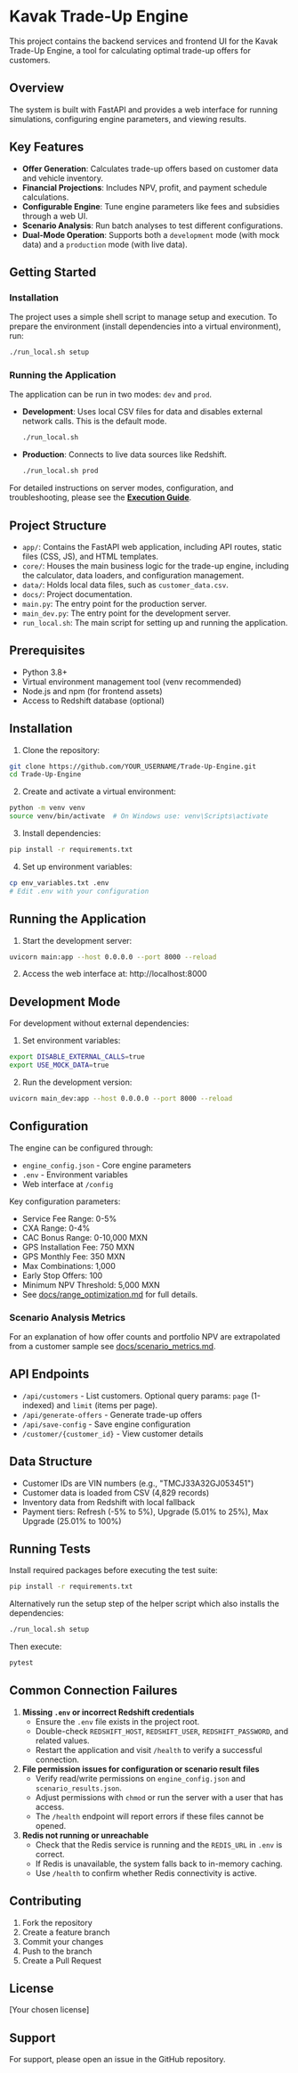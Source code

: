 # Kavak Trade-Up Engine

This project contains the backend services and frontend UI for the Kavak Trade-Up Engine, a tool for calculating optimal trade-up offers for customers.

## Overview

The system is built with FastAPI and provides a web interface for running simulations, configuring engine parameters, and viewing results.

## Key Features

- **Offer Generation**: Calculates trade-up offers based on customer data and vehicle inventory.
- **Financial Projections**: Includes NPV, profit, and payment schedule calculations.
- **Configurable Engine**: Tune engine parameters like fees and subsidies through a web UI.
- **Scenario Analysis**: Run batch analyses to test different configurations.
- **Dual-Mode Operation**: Supports both a `development` mode (with mock data) and a `production` mode (with live data).

## Getting Started

### Installation

The project uses a simple shell script to manage setup and execution. To prepare the environment (install dependencies into a virtual environment), run:

```bash
./run_local.sh setup
```

### Running the Application

The application can be run in two modes: `dev` and `prod`.

- **Development**: Uses local CSV files for data and disables external network calls. This is the default mode.
  ```bash
  ./run_local.sh
  ```

- **Production**: Connects to live data sources like Redshift.
  ```bash
  ./run_local.sh prod
  ```

For detailed instructions on server modes, configuration, and troubleshooting, please see the **[Execution Guide](EXECUTION_GUIDE.md)**.

## Project Structure

- `app/`: Contains the FastAPI web application, including API routes, static files (CSS, JS), and HTML templates.
- `core/`: Houses the main business logic for the trade-up engine, including the calculator, data loaders, and configuration management.
- `data/`: Holds local data files, such as `customer_data.csv`.
- `docs/`: Project documentation.
- `main.py`: The entry point for the production server.
- `main_dev.py`: The entry point for the development server.
- `run_local.sh`: The main script for setting up and running the application.

## Prerequisites

- Python 3.8+
- Virtual environment management tool (venv recommended)
- Node.js and npm (for frontend assets)
- Access to Redshift database (optional)

## Installation

1. Clone the repository:
```bash
git clone https://github.com/YOUR_USERNAME/Trade-Up-Engine.git
cd Trade-Up-Engine
```

2. Create and activate a virtual environment:
```bash
python -m venv venv
source venv/bin/activate  # On Windows use: venv\Scripts\activate
```

3. Install dependencies:
```bash
pip install -r requirements.txt
```

4. Set up environment variables:
```bash
cp env_variables.txt .env
# Edit .env with your configuration
```

## Running the Application

1. Start the development server:
```bash
uvicorn main:app --host 0.0.0.0 --port 8000 --reload
```

2. Access the web interface at: http://localhost:8000

## Development Mode

For development without external dependencies:

1. Set environment variables:
```bash
export DISABLE_EXTERNAL_CALLS=true
export USE_MOCK_DATA=true
```

2. Run the development version:
```bash
uvicorn main_dev:app --host 0.0.0.0 --port 8000 --reload
```

## Configuration

The engine can be configured through:
- `engine_config.json` - Core engine parameters
- `.env` - Environment variables
- Web interface at `/config`

Key configuration parameters:
- Service Fee Range: 0-5%
- CXA Range: 0-4%
- CAC Bonus Range: 0-10,000 MXN
 - GPS Installation Fee: 750 MXN
 - GPS Monthly Fee: 350 MXN
 - Max Combinations: 1,000
 - Early Stop Offers: 100
- Minimum NPV Threshold: 5,000 MXN
- See [docs/range_optimization.md](docs/range_optimization.md) for full details.

### Scenario Analysis Metrics
For an explanation of how offer counts and portfolio NPV are extrapolated from a customer sample see
[docs/scenario_metrics.md](docs/scenario_metrics.md).

## API Endpoints

- `/api/customers` - List customers. Optional query params: `page` (1-indexed) and `limit` (items per page).
- `/api/generate-offers` - Generate trade-up offers
- `/api/save-config` - Save engine configuration
- `/customer/{customer_id}` - View customer details

## Data Structure

- Customer IDs are VIN numbers (e.g., "TMCJ33A32GJ053451")
- Customer data is loaded from CSV (4,829 records)
- Inventory data from Redshift with local fallback
- Payment tiers: Refresh (-5% to 5%), Upgrade (5.01% to 25%), Max Upgrade (25.01% to 100%)

## Running Tests

Install required packages before executing the test suite:

```bash
pip install -r requirements.txt
```

Alternatively run the setup step of the helper script which also installs the
dependencies:

```bash
./run_local.sh setup
```

Then execute:

```bash
pytest
```
## Common Connection Failures

1. **Missing `.env` or incorrect Redshift credentials**
   - Ensure the `.env` file exists in the project root.
   - Double-check `REDSHIFT_HOST`, `REDSHIFT_USER`, `REDSHIFT_PASSWORD`, and related values.
   - Restart the application and visit `/health` to verify a successful connection.
2. **File permission issues for configuration or scenario result files**
   - Verify read/write permissions on `engine_config.json` and `scenario_results.json`.
   - Adjust permissions with `chmod` or run the server with a user that has access.
   - The `/health` endpoint will report errors if these files cannot be opened.
3. **Redis not running or unreachable**
   - Check that the Redis service is running and the `REDIS_URL` in `.env` is correct.
   - If Redis is unavailable, the system falls back to in-memory caching.
   - Use `/health` to confirm whether Redis connectivity is active.


## Contributing

1. Fork the repository
2. Create a feature branch
3. Commit your changes
4. Push to the branch
5. Create a Pull Request

## License

[Your chosen license]

## Support

For support, please open an issue in the GitHub repository. 